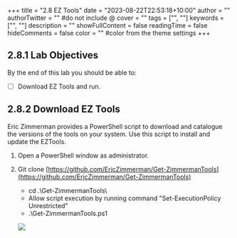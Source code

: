 +++
title = "2.8   EZ Tools"
date = "2023-08-22T22:53:18+10:00"
author = ""
authorTwitter = "" #do not include @
cover = ""
tags = ["", ""]
keywords = ["", ""]
description = ""
showFullContent = false
readingTime = false
hideComments = false
color = "" #color from the theme settings
+++
## 2.8.1 Lab Objectives

By the end of this lab you should be able to:
- [ ] Download EZ Tools and run.

## 2.8.2 Download EZ Tools
Eric Zimmerman provides a PowerShell script to download and catalogue the versions of the tools on your system. Use this script to install and update the EZTools.

1.  Open a PowerShell window as administrator.
2.  Git clone [https://github.com/EricZimmerman/Get-ZimmermanTools](https://github.com/EricZimmerman/Get-ZimmermanTools)
    - cd .\Get-ZimmermanTools\
    - Allow script execution by running command "Set-ExecutionPolicy Unrestricted"
    - .\Get-ZimmermanTools.ps1

    ![](<../images/Pasted image 20230818210558.png>)
